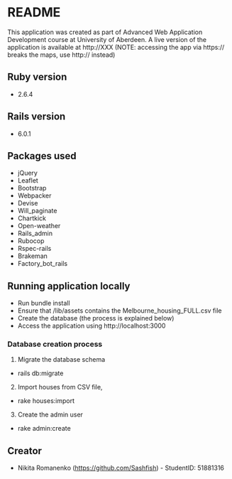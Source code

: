 # README
This application was created as part of Advanced Web Application Development course at University of Aberdeen. A live version of the application is available at http://XXX (NOTE: accessing the app via https:// breaks the maps, use http:// instead)
## Ruby version
* 2.6.4
## Rails version
* 6.0.1
## Packages used
* jQuery
* Leaflet
* Bootstrap
* Webpacker
* Devise
* Will_paginate
* Chartkick
* Open-weather
* Rails_admin
* Rubocop
* Rspec-rails
* Brakeman
* Factory_bot_rails
## Running application locally
* Run bundle install
* Ensure that /lib/assets contains the Melbourne_housing_FULL.csv file
* Create the database (the process is explained below)
* Access the application using http://localhost:3000
### Database creation process
1. Migrate the database schema
  * rails db:migrate
2. Import houses from CSV file,
  * rake houses:import
3. Create the admin user
  * rake admin:create
## Creator
* Nikita Romanenko (https://github.com/Sashfish) - StudentID: 51881316
